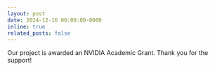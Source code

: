 ```yaml
---
layout: post
date: 2024-12-16 00:00:00-0000
inline: true
related_posts: false
---
```


Our project is awarded an NVIDIA Academic Grant. Thank you for the support!
